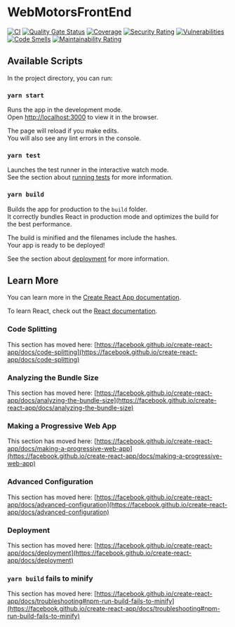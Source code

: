 # WebMotorsFrontEnd

[![CI](https://app.buddy.works/grupocesw/webmotorsfrontend/pipelines/pipeline/295540/badge.svg?token=9ae651d2057a4b351cb21a8ed05fa4069cb84a5c5bed08cad8bc85b34af6e375 "CI")](https://app.buddy.works/grupocesw/webmotorsfrontend/pipelines/pipeline/295540)
[![Quality Gate Status](https://sonarcloud.io/api/project_badges/measure?project=webmotorsfrontend&metric=alert_status)](https://sonarcloud.io/dashboard?id=webmotorsfrontend)
[![Coverage](https://sonarcloud.io/api/project_badges/measure?project=webmotorsfrontend&metric=coverage)](https://sonarcloud.io/dashboard?id=webmotorsfrontend)
[![Security Rating](https://sonarcloud.io/api/project_badges/measure?project=webmotorsfrontend&metric=security_rating)](https://sonarcloud.io/dashboard?id=webmotorsfrontend)
[![Vulnerabilities](https://sonarcloud.io/api/project_badges/measure?project=webmotorsfrontend&metric=vulnerabilities)](https://sonarcloud.io/dashboard?id=webmotorsfrontend)
[![Code Smells](https://sonarcloud.io/api/project_badges/measure?project=webmotorsfrontend&metric=code_smells)](https://sonarcloud.io/dashboard?id=webmotorsfrontend)
[![Maintainability Rating](https://sonarcloud.io/api/project_badges/measure?project=webmotorsfrontend&metric=sqale_rating)](https://sonarcloud.io/dashboard?id=webmotorsfrontend)

## Available Scripts

In the project directory, you can run:

### `yarn start`

Runs the app in the development mode.\
Open [http://localhost:3000](http://localhost:3000) to view it in the browser.

The page will reload if you make edits.\
You will also see any lint errors in the console.

### `yarn test`

Launches the test runner in the interactive watch mode.\
See the section about [running tests](https://facebook.github.io/create-react-app/docs/running-tests) for more information.

### `yarn build`

Builds the app for production to the `build` folder.\
It correctly bundles React in production mode and optimizes the build for the best performance.

The build is minified and the filenames include the hashes.\
Your app is ready to be deployed!

See the section about [deployment](https://facebook.github.io/create-react-app/docs/deployment) for more information.

## Learn More

You can learn more in the [Create React App documentation](https://facebook.github.io/create-react-app/docs/getting-started).

To learn React, check out the [React documentation](https://reactjs.org/).

### Code Splitting

This section has moved here: [https://facebook.github.io/create-react-app/docs/code-splitting](https://facebook.github.io/create-react-app/docs/code-splitting)

### Analyzing the Bundle Size

This section has moved here: [https://facebook.github.io/create-react-app/docs/analyzing-the-bundle-size](https://facebook.github.io/create-react-app/docs/analyzing-the-bundle-size)

### Making a Progressive Web App

This section has moved here: [https://facebook.github.io/create-react-app/docs/making-a-progressive-web-app](https://facebook.github.io/create-react-app/docs/making-a-progressive-web-app)

### Advanced Configuration

This section has moved here: [https://facebook.github.io/create-react-app/docs/advanced-configuration](https://facebook.github.io/create-react-app/docs/advanced-configuration)

### Deployment

This section has moved here: [https://facebook.github.io/create-react-app/docs/deployment](https://facebook.github.io/create-react-app/docs/deployment)

### `yarn build` fails to minify

This section has moved here: [https://facebook.github.io/create-react-app/docs/troubleshooting#npm-run-build-fails-to-minify](https://facebook.github.io/create-react-app/docs/troubleshooting#npm-run-build-fails-to-minify)
